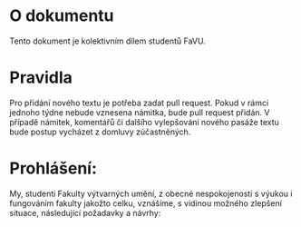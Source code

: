 # O dokumentu
Tento dokument je kolektivním dílem studentů FaVU.

# Pravidla
Pro přidání nového textu je potřeba zadat pull request. Pokud v rámci jednoho týdne nebude vznesena námitka, bude pull request přidán. V případě námitek, komentářů či dalšího vylepšování nového pasáže textu bude postup vycházet z domluvy zúčastněných.

# Prohlášení:
My, studenti Fakulty výtvarných umění, z obecné nespokojenosti s výukou i fungováním fakulty jakožto celku, vznášíme, s vidinou možného zlepšení situace, následující požadavky a návrhy:
